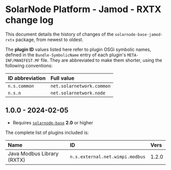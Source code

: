 # SolarNode Platform - Jamod - RXTX change log

This document details the history of changes of the `solarnode-base-jamod-rxtx` package,
from newest to oldest.

The **plugin ID** values listed here refer to plugin OSGi symbolic names, defined in the
`Bundle-SymbolicName` entry of each plugin's `META-INF/MANIFEST.MF` file. They are abbreviated to
make them shorter, using the following conventions:

| ID abbreviation | Full value                |
|:----------------|:--------------------------|
| `n.s.common`    | `net.solarnetwork.common` |
| `n.s.n`         | `net.solarnetwork.node`   |

## 1.0.0 - 2024-02-05

 * Requires [`solarnode-base`](../../solarnode-base/debian) **2.0** or higher

The complete list of plugins included is:

| Name                       | ID                              | Vers  |
|:---------------------------|:--------------------------------|:------|
| Java Modbus Library (RXTX) | `n.s.external.net.wimpi.modbus` | 1.2.0 |
